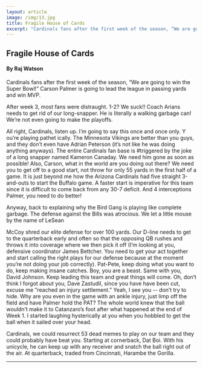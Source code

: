 ```yaml
---
layout: article
image: /img/13.jpg
title: Fragile House of Cards
excerpt: "Cardinals fans after the first week of the season, “We are going to win the Super Bowl!” Carson Palmer is going to lead the league in passing yards and win MVP."
---
```


<h2>Fragile House of Cards</h2>
<h4>By Raj Watson</h4>

Cardinals fans after the first week of the season, “We are going to win the Super Bowl!” Carson Palmer is going to lead the league in passing yards and win MVP.

After week 3, most fans were distraught. 1-2? We suck!! Coach Arians needs to get rid of our long-snapper. He is literally a walking garbage can! We’re not even going to make the playoffs.

All right, Cardinals, listen up. I’m going to say this once and once only. Y ou’re playing pathet ically. The Minnesota Vikings are better than you guys, and they don’t even have Adrian Peterson (it’s not like he was doing anything anyways). The entire Cardinals fan base is #triggered by the joke of a long snapper named Kameron Canaday. We need him gone as soon as possible! Also, Carson, what in the world are you doing out there? We need you to get off to a good start, not throw for only 55 yards in the first half of a game. It is just beyond me how the Arizona Cardinals had five straight 3-and-outs to start the Buffalo game. A faster start is imperative for this team since it is difficult to come back from any 30-7 deficit. And 4 interceptions Palmer, you need to do better!

Anyway, back to explaining why the Bird Gang is playing like complete garbage. The defense against the Bills was atrocious. We let a little mouse by the name of LeSean

McCoy shred our elite defense for over 100 yards. Our D-line needs to get to the quarterback early and often so that the opposing QB rushes and throws it into coverage where we then pick it off (I’m looking at you, defensive coordinator James Bettcher. You need to get your act together and start calling the right plays for our defense because at the moment you’re not doing your job correctly). Pat-Pete, keep doing what you want to do, keep making insane catches. Boy, you are a beast. Same with you, David Johnson. Keep leading this team and great things will come. Oh, don’t think I forgot about you, Dave Zastudil, since you have have been cut, excuse me “reached an injury settlement.” Yeah, I see you -- don’t try to hide. Why are you even in the game with an ankle injury, just limp off the field and have Palmer hold the PAT? The whole world knew that the ball wouldn’t make it to Catanzaro’s foot after what happened at the end of Week 1. I started laughing hysterically at you when you hobbled to get the ball when it sailed over your head.

Cardinals, we could resurrect 53 dead memes to play on our team and they could probably have beat you. Starting at cornerback, Dat Boi. With his unicycle, he can keep up with any receiver and snatch the ball right out of the air. At quarterback, traded from Cincinnati, Harambe the Gorilla.

<hr style="border-color:#7D7D7D;height:0.5px;">

